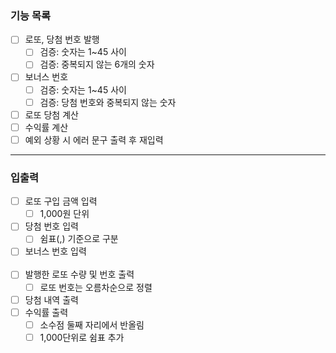 ### 기능 목록
 - [ ] 로또, 당첨 번호 발행
   - [ ] 검증: 숫자는 1~45 사이
   - [ ] 검증: 중복되지 않는 6개의 숫자
 - [ ] 보너스 번호
   - [ ] 검증: 숫자는 1~45 사이
   - [ ] 검증: 당첨 번호와 중복되지 않는 숫자
 - [ ] 로또 당첨 계산
 - [ ] 수익률 계산
 - [ ] 예외 상황 시 에러 문구 출력 후 재입력
---
### 입출력
 - [ ] 로또 구입 금액 입력
   - [ ] 1,000원 단위
 - [ ] 당첨 번호 입력
   - [ ] 쉼표(,) 기준으로 구분
 - [ ] 보너스 번호 입력
 <br><br>
 - [ ] 발행한 로또 수량 및 번호 출력
   - [ ] 로또 번호는 오름차순으로 정렬
 - [ ] 당첨 내역 출력
 - [ ] 수익률 출력
   - [ ] 소수점 둘째 자리에서 반올림
   - [ ] 1,000단위로 쉼표 추가
